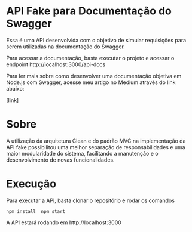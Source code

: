 # API Fake para Documentação do Swagger

Essa é uma API desenvolvida com o objetivo de simular requisições para serem utilizadas na documentação do Swagger. 

Para acessar a documentação, basta executar o projeto e acessar o endpoint http://localhost:3000/api-docs

Para ler mais sobre como desenvolver uma documentação objetiva em Node.js com Swagger, acesse meu artigo no Medium através do link abaixo:

[link]

# Sobre

A utilização da arquitetura Clean e do padrão MVC na implementação da API fake possibilitou uma melhor separação de responsabilidades e uma maior modularidade do sistema, facilitando a manutenção e o desenvolvimento de novas funcionalidades.

# Execução
Para executar a API, basta clonar o repositório e rodar os comandos

`npm install 
npm start`

A API estará rodando em http://localhost:3000